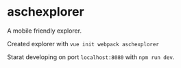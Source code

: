 # aschexplorer

A mobile friendly explorer.

Created explorer with `vue init webpack aschexplorer`

Starat developing on port `localhost:8080` with `npm run dev`.